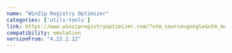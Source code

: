 ```yaml
---
name: "WinZip Registry Optimizer"
categories: ['utils-tools']
link: https://www.winzipregistryoptimizer.com/?utm_source=google&utm_medium=cpc&utm_campaign=wzu-dd-all-adwordsppc&utm_content=6168407874&utm_term=winzip%2520registry%2520optimizer&utm_id=126266994&gclid=Cj0KCQjw_r6hBhDdARIsAMIDhV9y6D3oNFVibIrm_5BpGbS_Ee8jClwDDLDxbX4Mu9Y6f5Xn2Mm3KUYaAhBTEALw_wcB
compatibility: emulation
versionFrom: "4.22.2.22"
---
```


